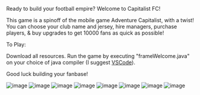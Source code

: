 Ready to build your football empire? Welcome to Capitalist FC!

This game is a spinoff of the mobile game Adventure Capitalist, with a twist! You can choose your club name and jersey, hire managers, purchase players, & buy upgrades to get 10000 fans as quick as possible!

To Play:

  Download all resources.
  Run the game by executing "frameWelcome.java" on your choice of java compiler (I suggest [VSCode](https://code.visualstudio.com/)).

Good luck building your fanbase!

![image](https://github.com/user-attachments/assets/c7968fb2-ecc6-4971-bbfb-a5fa5c31c840)
![image](https://github.com/user-attachments/assets/1449ee07-4948-4658-ac58-04e9432a40ec)
![image](https://github.com/user-attachments/assets/456ba185-8471-46b8-91f7-0478224ee343)
![image](https://github.com/user-attachments/assets/691c7877-f02e-4f38-a4c0-d080b5169b48)
![image](https://github.com/user-attachments/assets/602f1298-9a44-4992-9e47-061b7b80a058)
![image](https://github.com/user-attachments/assets/8264d6a4-6053-4b2f-a5e7-49bfcb77e9c6)
![image](https://github.com/user-attachments/assets/b4c80d72-5a72-4c25-b61e-6a262ea951ad)
![image](https://github.com/user-attachments/assets/88777a1d-c4c5-433b-b346-669043b810a2)
